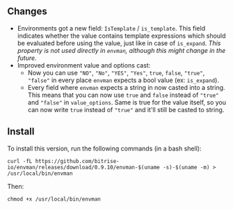 ## Changes

* Environments got a new field: `IsTemplate` / `is_template`. This field indicates whether the value contains template expressions which should be evaluated before using the value, just like in case of `is_expand`. *This property is not used directly in `envman`, although this might change in the future.*
* Improved environment value and options cast:
    * Now you can use `"NO"`, `"No"`, `"YES"`, `"Yes"`, `true`, `false`, `"true"`, `"false"` in every place `envman` expects a bool value (ex: `is_expand`).
    * Every field where `envman` expects a string in now casted into a string. This means that you can now use `true` and `false` instead of `"true"` and `"false"` in `value_options`. Same is true for the value itself, so you can now write `true` instead of `"true"` and it'll still be casted to string.


## Install

To install this version, run the following commands (in a bash shell):

```
curl -fL https://github.com/bitrise-io/envman/releases/download/0.9.10/envman-$(uname -s)-$(uname -m) > /usr/local/bin/envman
```

Then:

```
chmod +x /usr/local/bin/envman
```
